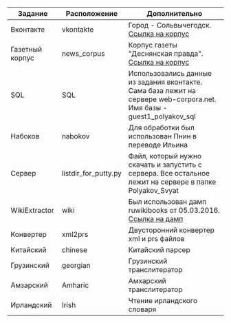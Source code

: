 | Задание         | Расположение         | Дополнительно                                                                                                          |
|-----------------|----------------------|------------------------------------------------------------------------------------------------------------------------|
| Вконтакте       | vkontakte            | Город - Сольвычегодск. [Ссылка на корпус](https://yadi.sk/d/rMAKJYAIsFLc6)                                             |
| Газетный корпус | news_corpus          | Корпус газеты "Деснянская правда". [Ссылка на корпус](https://yadi.sk/d/ydDb0973p2e3Z)                                 |
| SQL             | SQL                  | Использовались данные из задания вконтакте. Сама база лежит на сервере web-corpora.net. Имя базы - guest1_polyakov_sql |
| Набоков         | nabokov              | Для обработки был использован Пнин в переводе Ильина                                                                   |
| Сервер          | listdir_for_putty.py | Файл, который нужно скачать и запустить с сервера. Все остальное лежит на сервере в папке Polyakov_Svyat               |
| WikiExtractor   | wiki                 | Был использован дамп ruwikibooks от 05.03.2016. [Ссылка на дамп](https://dumps.wikimedia.org/ruwikibooks/20160305/)    |
| Конвертер       | xml2prs              | Двусторонний конвертер xml и prs файлов                                                                                |
| Китайский       | chinese              | Китайский парсер                                                                                                       |
| Грузинский      | georgian             | Грузинский транслитератор                                                                                              |
| Амзарский       | Amharic              | Амхарский транслитератор                                                                                               |
| Ирландский      | Irish                | Чтение ирландского словаря                                                                                             |
